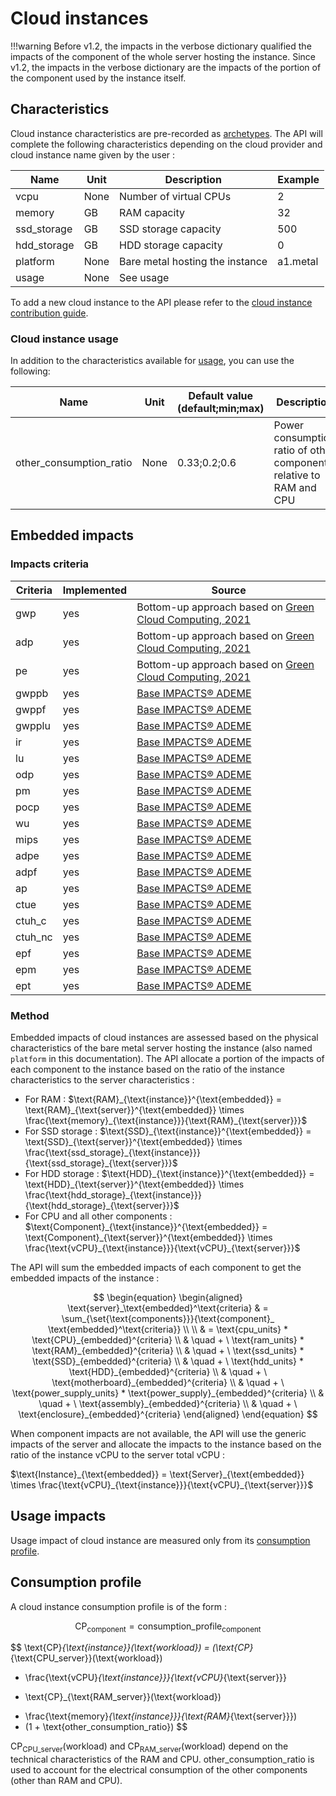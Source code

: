 # Cloud instances

!!!warning
    Before v1.2, the impacts in the verbose dictionary qualified the impacts of the component of the whole server hosting the instance. Since v1.2, the impacts in the verbose dictionary are the impacts of the portion of the component used by the instance itself.

## Characteristics

Cloud instance characteristics are pre-recorded as [archetypes](../archetypes.md). 
The API will complete the following characteristics depending on the cloud provider and cloud instance name given by the user :

| Name        | Unit  | Description                     | Example  |
|-------------|-------|---------------------------------|----------|
| vcpu        | None  | Number of virtual CPUs          | 2        |
| memory      | GB    | RAM capacity                    | 32       |
| ssd_storage | GB    | SSD storage capacity            | 500      |
| hdd_storage | GB    | HDD storage capacity            | 0        |
| platform    | None  | Bare metal hosting the instance | a1.metal |
| usage       | None  | See usage                       |          |

To add a new cloud instance to the API please refer to the [cloud instance contribution guide](../../contributing/cloud_instance.md).

### Cloud instance usage 

In addition to the characteristics available for [usage](../usage/usage.md), you can use the following:

| Name                        | Unit           | Default value (default;min;max) | Description                                                         | Example |
|-----------------------------|----------------|---------------------------------|---------------------------------------------------------------------|---------|
| other_consumption_ratio     | None           | 0.33;0.2;0.6                    | Power consumption ratio of other components relative to RAM and CPU | 0.2     |

## Embedded impacts

### Impacts criteria

| Criteria | Implemented | Source                                                                                                                                                                                     | 
|----------|-------------|--------------------------------------------------------------------------------------------------------------------------------------------------------------------------------------------|
| gwp      | yes         | Bottom-up approach based on [Green Cloud Computing, 2021](https://www.umweltbundesamt.de/sites/default/files/medien/5750/publikationen/2021-06-17_texte_94-2021_green-cloud-computing.pdf) |
| adp      | yes         | Bottom-up approach based on [Green Cloud Computing, 2021](https://www.umweltbundesamt.de/sites/default/files/medien/5750/publikationen/2021-06-17_texte_94-2021_green-cloud-computing.pdf) |
| pe       | yes         | Bottom-up approach based on [Green Cloud Computing, 2021](https://www.umweltbundesamt.de/sites/default/files/medien/5750/publikationen/2021-06-17_texte_94-2021_green-cloud-computing.pdf) |
| gwppb    | yes         | [Base IMPACTS® ADEME](https://base-impacts.ademe.fr/documents/Negaoctet.zip)                                                                                                               |
| gwppf    | yes         | [Base IMPACTS® ADEME](https://base-impacts.ademe.fr/documents/Negaoctet.zip)                                                                                                               |
| gwpplu   | yes         | [Base IMPACTS® ADEME](https://base-impacts.ademe.fr/documents/Negaoctet.zip)                                                                                                               |
| ir       | yes         | [Base IMPACTS® ADEME](https://base-impacts.ademe.fr/documents/Negaoctet.zip)                                                                                                               |
| lu       | yes         | [Base IMPACTS® ADEME](https://base-impacts.ademe.fr/documents/Negaoctet.zip)                                                                                                               |
| odp      | yes         | [Base IMPACTS® ADEME](https://base-impacts.ademe.fr/documents/Negaoctet.zip)                                                                                                               |
| pm       | yes         | [Base IMPACTS® ADEME](https://base-impacts.ademe.fr/documents/Negaoctet.zip)                                                                                                               |
| pocp     | yes         | [Base IMPACTS® ADEME](https://base-impacts.ademe.fr/documents/Negaoctet.zip)                                                                                                               |
| wu       | yes         | [Base IMPACTS® ADEME](https://base-impacts.ademe.fr/documents/Negaoctet.zip)                                                                                                               |
| mips     | yes         | [Base IMPACTS® ADEME](https://base-impacts.ademe.fr/documents/Negaoctet.zip)                                                                                                               |
| adpe     | yes         | [Base IMPACTS® ADEME](https://base-impacts.ademe.fr/documents/Negaoctet.zip)                                                                                                               |
| adpf     | yes         | [Base IMPACTS® ADEME](https://base-impacts.ademe.fr/documents/Negaoctet.zip)                                                                                                               |
| ap       | yes         | [Base IMPACTS® ADEME](https://base-impacts.ademe.fr/documents/Negaoctet.zip)                                                                                                               |
| ctue     | yes         | [Base IMPACTS® ADEME](https://base-impacts.ademe.fr/documents/Negaoctet.zip)                                                                                                               |
| ctuh_c   | yes         | [Base IMPACTS® ADEME](https://base-impacts.ademe.fr/documents/Negaoctet.zip)                                                                                                               |
| ctuh_nc  | yes         | [Base IMPACTS® ADEME](https://base-impacts.ademe.fr/documents/Negaoctet.zip)                                                                                                               |
| epf      | yes         | [Base IMPACTS® ADEME](https://base-impacts.ademe.fr/documents/Negaoctet.zip)                                                                                                               |
| epm      | yes         | [Base IMPACTS® ADEME](https://base-impacts.ademe.fr/documents/Negaoctet.zip)                                                                                                               |
| ept      | yes         | [Base IMPACTS® ADEME](https://base-impacts.ademe.fr/documents/Negaoctet.zip)                                                                                                               |

### Method

Embedded impacts of cloud instances are assessed based on the physical characteristics of the bare metal server hosting the instance (also named `platform` in this documentation). 
The API allocate a portion of the impacts of each component to the instance based on the ratio of the instance characteristics to the server characteristics :

* For RAM :  $\text{RAM}_{\text{instance}}^{\text{embedded}} = \text{RAM}_{\text{server}}^{\text{embedded}} \times \frac{\text{memory}_{\text{instance}}}{\text{RAM}_{\text{server}}}$
* For SSD storage : $\text{SSD}_{\text{instance}}^{\text{embedded}} = \text{SSD}_{\text{server}}^{\text{embedded}} \times \frac{\text{ssd_storage}_{\text{instance}}}{\text{ssd_storage}_{\text{server}}}$
* For HDD storage : $\text{HDD}_{\text{instance}}^{\text{embedded}} = \text{HDD}_{\text{server}}^{\text{embedded}} \times \frac{\text{hdd_storage}_{\text{instance}}}{\text{hdd_storage}_{\text{server}}}$
* For CPU and all other components : $\text{Component}_{\text{instance}}^{\text{embedded}} = \text{Component}_{\text{server}}^{\text{embedded}} \times \frac{\text{vCPU}_{\text{instance}}}{\text{vCPU}_{\text{server}}}$

The API will sum the embedded impacts of each component to get the embedded impacts of the instance :

$$
\begin{equation}
\begin{aligned}
\text{server}_\text{embedded}^\text{criteria} & = \sum_{\set{\text{components}}}{\text{component}_
\text{embedded}^\text{criteria}} \\ \\
& = \text{cpu_units} * \text{CPU}_{embedded}^{criteria} \\
& \quad + \ \text{ram_units} * \text{RAM}_{embedded}^{criteria} \\
& \quad + \ \text{ssd_units} * \text{SSD}_{embedded}^{criteria} \\
& \quad + \ \text{hdd_units} * \text{HDD}_{embedded}^{criteria} \\
& \quad + \ \text{motherboard}_{embedded}^{criteria} \\
& \quad + \ \text{power_supply_units} * \text{power_supply}_{embedded}^{criteria} \\
& \quad + \ \text{assembly}_{embedded}^{criteria} \\
& \quad + \ \text{enclosure}_{embedded}^{criteria}
\end{aligned}
\end{equation}
$$


When component impacts are not available, the API will use the generic impacts of the server and allocate the impacts to the instance based on the ratio of the instance vCPU to the server total vCPU : 

$\text{Instance}_{\text{embedded}} = \text{Server}_{\text{embedded}} \times \frac{\text{vCPU}_{\text{instance}}}{\text{vCPU}_{\text{server}}}$


## Usage impacts

Usage impact of cloud instance are measured only from its [consumption profile](../consumption_profile.md). 

## Consumption profile

A cloud instance consumption profile is of the form :

$$
\text{CP}_{\text{component}} = \text{consumption_profile}_{\text{component}}
$$

$$
\text{CP}_{\text{instance}}(\text{workload}) = (\text{CP}_{\text{CPU_server}}(\text{workload})
* \frac{\text{vCPU}_{\text{instance}}}{\text{vCPU}_{\text{server}}}
+ \text{CP}_{\text{RAM_server}}(\text{workload})
* \frac{\text{memory}_{\text{instance}}}{\text{RAM}_{\text{server}}})
* (1 + \text{other_consumption_ratio})
$$

$\text{CP}_{\text{CPU_server}}(\text{workload})$ and $\text{CP}_{\text{RAM_server}}(\text{workload})$ depend on the technical
characteristics of the RAM and CPU.
$\text{other_consumption_ratio}$ is used to account for the electrical consumption of the other components (other than RAM
and CPU).